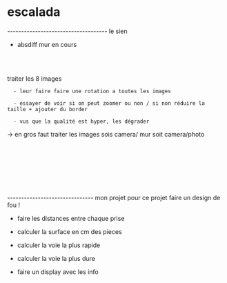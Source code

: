 # escalada




------------------------------------ le sien

- absdiff mur en cours

<br><br>


traiter les 8 images

      - leur faire faire une rotation a toutes les images

      - essayer de voir si on peut zoomer ou non / si non réduire la taille + ajouter du border

      - vus que la qualité est hyper, les dégrader

-> en gros faut traiter les images sois camera/ mur soit camera/photo

                                          






<br><br><br><br><br><br>



------------------------------- mon projet pour ce projet faire un design de fou !

- faire les distances entre chaque prise

- calculer la surface en cm des pieces

- calculer la voie la plus rapide

- calculer la voie la plus dure

- faire un display avec les info

